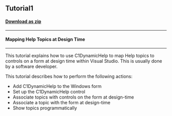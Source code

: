 ## Tutorial1
#### [Download as zip](https://minhaskamal.github.io/DownGit/#/home?url=https://github.com/GrapeCity/ComponentOne-WinForms-Samples/tree/master/NetFramework\DynamicHelp\CS\Tutorials\Tutorial1)
____
#### Mapping Help Topics at Design Time
____
This tutorial explains how to use C1DynamicHelp to map Help topics to controls on a form at design time within Visual Studio. This is usually done by a software developer. 

This tutorial describes how to perform the following actions:
- Add C1DynamicHelp to the Windows form
- Set up the C1DynamicHelp control
- Associate topics with controls on the form at design-time
- Associate a topic with the form at design-time
- Show topics programmatically
